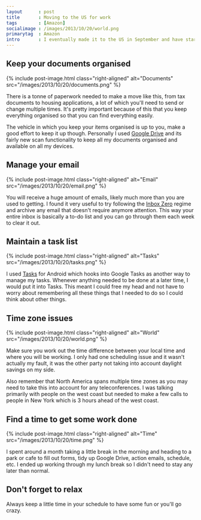 ```yaml
---
layout      : post
title       : Moving to the US for work
tags        : [Amazon]
socialimage : /images/2013/10/20/world.png
primarytag  : Amazon
intro       : I eventually made it to the US in September and have started working at Amazon! It was a pretty intense period in the couple of months leading up to leaving Australia. I have compiled a list of things that that helped me and also what I wished I had known before starting the move.
---
```


## Keep your documents organised

{% include post-image.html class="right-aligned" alt="Documents" src="/images/2013/10/20/documents.png" %}

There is a tonne of paperwork needed to make a move like this, from tax documents to housing applications, a lot of which you'll need to send or change multiple times. It's pretty important because of this that you keep everything organised so that you can find everything easily.

The vehicle in which you keep your items organised is up to you, make a good effort to keep it up though. Personally I used [Google Drive][1] and its fairly new scan functionality to keep all my documents organised and available on all my devices.

## Manage your email

{% include post-image.html class="right-aligned" alt="Email" src="/images/2013/10/20/email.png" %}

You will receive a huge amount of emails, likely much more than you are used to getting. I found it very useful to try following the [Inbox Zero][2] regime and archive any email that doesn't require anymore attention. This way your entire inbox is basically a to-do list and you can go through them each week to clear it out.

## Maintain a task list

{% include post-image.html class="right-aligned" alt="Tasks" src="/images/2013/10/20/tasks.png" %}

I used [Tasks][3] for Android which hooks into Google Tasks as another way to manage my tasks. Whenever anything needed to be done at a later time, I would put it into Tasks. This meant I could free my head and not have to worry about remembering all these things that I needed to do so I could think about other things.

## Time zone issues

{% include post-image.html class="right-aligned" alt="World" src="/images/2013/10/20/world.png" %}

Make sure you work out the time difference between your local time and where you will be working. I only had one scheduling issue and it wasn't actually my fault, it was the other party not taking into account daylight savings on my side.

Also remember that North America spans multiple time zones as you may need to take this into account for any teleconferences. I was talking primarily with people on the west coast but needed to make a few calls to people in New York which is 3 hours ahead of the west coast.

## Find a time to get some work done

{% include post-image.html class="right-aligned" alt="Time" src="/images/2013/10/20/time.png" %}

I spent around a month taking a little break in the morning and heading to a park or cafe to fill out forms, tidy up Google Drive, action emails, schedule, etc. I ended up working through my lunch break so I didn't need to stay any later than normal.

## Don't forget to relax

Always keep a little time in your schedule to have some fun or you'll go crazy.

[1]: http://drive.google.com
[2]: http://inboxzero.com/
[3]: https://play.google.com/store/apps/details?id=ch.teamtasks.tasks.paid&hl=en
